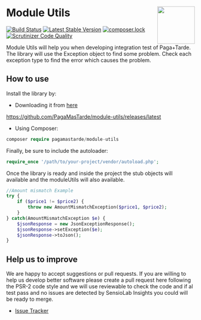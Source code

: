 # Module Utils <img src="https://pagamastarde.com/img/icons/logo.svg" width="100" align="right">

[![Build Status](https://travis-ci.org/PagaMasTarde/module-utils.svg?branch=master)](https://travis-ci.org/PagaMasTarde/module-utils)
[![Latest Stable Version](https://poser.pugx.org/pagamastarde/module-utils/v/stable)](https://packagist.org/packages/pagamastarde/module-utils)
[![composer.lock](https://poser.pugx.org/pagamastarde/module-utils/composerlock)](https://packagist.org/packages/pagamastarde/module-utils)
[![Scrutinizer Code Quality](https://scrutinizer-ci.com/g/PagaMasTarde/module-utils/badges/quality-score.png?b=master)](https://scrutinizer-ci.com/g/PagaMasTarde/module-utils/?branch=master)

Module Utils will help you when developing integration test of Paga+Tarde. The library will use the Exception object to
find some problem. Check each exception type to find the error which causes the problem. 

## How to use

Install the library by:

- Downloading it from [here](https://github.com/PagaMasTarde/module-utils/releases/latest)

https://github.com/PagaMasTarde/module-utils/releases/latest

- Using Composer:
```php
composer require pagamastarde/module-utils
```
Finally, be sure to include the autoloader:
```php
require_once '/path/to/your-project/vendor/autoload.php';
```

Once the library is ready and inside the project the stub objects will available and the moduleUtils will also 
available.

```php
//Amount mismatch Example
try {
    if ($price1 != $price2) {
        throw new AmountMismatchException($price1, $price2);
    }
} catch(AmountMismatchException $e) {
    $jsonResponse = new JsonExceptionResponse();
    $jsonResponse->setException($e);
    $jsonResponse->toJson();
}

```

## Help us to improve

We are happy to accept suggestions or pull requests. If you are willing to help us develop better software
please create a pull request here following the PSR-2 code style and we will use reviewable to check
the code and if al test pass and no issues are detected by SensioLab Insights you could will be ready
to merge.

* [Issue Tracker](https://github.com/PagaMasTarde/module-utils/issues)